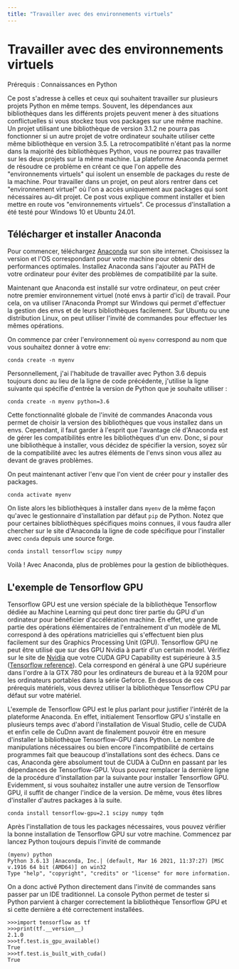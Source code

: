 ```yaml
---
title: "Travailler avec des environnements virtuels"
---
```


# Travailler avec des environnements virtuels

Prérequis : Connaissances en Python

Ce post s'adresse à celles et ceux qui souhaitent travailler sur plusieurs projets Python en même temps. Souvent, les dépendances aux bibliothèques dans les différents projets peuvent mener à des situations conflictuelles si vous stockez tous vos packages sur une même machine. Un projet utilisant une bibliothèque de version 3.1.2 ne pourra pas fonctionner si un autre projet de votre ordinateur souhaite utiliser cette même bibliothèque en version 3.5. La retrocompatiblité n'étant pas la norme dans la majorité des bibliothèques Python, vous ne pourrez pas travailler sur les deux projets sur la même machine. La plateforme Anaconda permet de résoudre ce problème en créant ce que l'on appelle des "environnements virtuels" qui isolent un ensemble de packages du reste de la machine. Pour travailler dans un projet, on peut alors rentrer dans cet "environnement virtuel" où l'on a accès uniquement aux packages qui sont nécessaires au-dit projet. Ce post vous explique comment installer et bien mettre en route vos "environnements virtuels". Ce processus d'installation a été testé pour Windows 10 et Ubuntu 24.01.

## Télécharger et installer Anaconda

Pour commencer, téléchargez [Anaconda](https://www.anaconda.com/products/individual) sur son site internet. Choisissez la version et l'OS correspondant pour votre machine pour obtenir des performances optimales. Installez Anaconda sans l'ajouter au PATH de votre ordinateur pour éviter des problèmes de compatibilité par la suite.

Maintenant que Anaconda est installé sur votre ordinateur, on peut créer notre premier environnement virtuel (noté envs à partir d'ici) de travail. Pour cela, on va utiliser l'Anaconda Prompt sur Windows qui permet d'effectuer la gestion des envs et de leurs bibliothèques facilement. Sur Ubuntu ou une distribution Linux, on peut utiliser l'invité de commandes pour effectuer les mêmes opérations. 

On commence par créer l'environnement où ``myenv`` correspond au nom que vous souhaitez donner à votre env:

```
conda create -n myenv
```

Personnellement, j'ai l'habitude de travailler avec Python 3.6 depuis toujours donc au lieu de la ligne de code précédente, j'utilise la ligne suivante qui spécifie d'entrée la version de Python que je souhaite utiliser :


```
conda create -n myenv python=3.6 
```

Cette fonctionnalité globale de l'invité de commandes Anaconda vous permet de choisir la version des bibliothèques que vous installez dans un envs. Cependant, il faut garder à l'esprit que l'avantage clé d'Anaconda est de gérer les compatibilités entre les bibliothèques d'un env. Donc, si pour une bibliothèque à installer, vous décidez de spécifier la version, soyez sûr de la compatibilité avec les autres éléments de l'envs sinon vous allez au devant de graves problèmes. 

On peut maintenant activer l'env que l'on vient de créer pour y installer des packages. 

```
conda activate myenv
```

On liste alors les bibliothèques à installer dans ``myenv`` de la même façon qu'avec le gestionnaire d'installation par défaut ``pip`` de Python. Notez que pour certaines bibliothèques spécifiques moins connues, il vous faudra aller chercher sur le site d'Anaconda la ligne de code spécifique pour l'installer avec ``conda`` depuis une source forge.

```
conda install tensorflow scipy numpy
```

Voilà ! Avec Anaconda, plus de problèmes pour la gestion de bibliothèques. 

## L'exemple de Tensorflow GPU

Tensorflow GPU est une version spéciale de la bibliothèque Tensorflow dédiée au Machine Learning qui peut donc tirer partie du GPU d'un ordinateur pour bénéficier d'accélération machine. En effet, une grande partie des opérations élémentaires de l'entraînement d'un modèle de ML correspond à des opérations matricielles qui s'effectuent bien plus facilement sur des Graphics Processing Unit (GPU). Tensorflow GPU ne peut être utilisé que sur des GPU Nvidia à partir d'un certain model. Vérifiez sur le site de [Nvidia](https://developer.nvidia.com/cuda-gpus) que votre CUDA GPU Capability est supérieure à 3.5 ([Tensorflow reference](https://www.tensorflow.org/install/gpu)). Cela correspond en général à une GPU supérieure dans l'ordre à la GTX 780 pour les ordinateurs de bureau et à la 920M pour les ordinateurs portables dans la série Geforce. En dessous de ces prérequis matériels, vous devrez utiliser la bibliothèque Tensorflow CPU par défaut sur votre matériel. 

L'exemple de Tensorflow GPU est le plus parlant pour justifier l'intérêt de la plateforme Anaconda. En effet, initialement Tensorflow GPU s'installe en plusieurs temps avec d'abord l'installation de Visual Studio, celle de CUDA et enfin celle de CuDnn avant de finalement pouvoir être en mesure d'installer la bibliothèque Tensorflow-GPU dans Python. Le nombre de manipulations nécessaires ou bien encore l'incompatibilité de certains programmes fait que beaucoup d'installations sont des échecs. Dans ce cas, Anaconda gère absolument tout de CUDA à CuDnn en passant par les dépendances de Tensorflow-GPU. Vous pouvez remplacer la dernière ligne de la procédure d'installation par la suivante pour installer Tensorflow GPU. Evidemment, si vous souhaitez installer une autre version de Tensorflow GPU, il suffit de changer l'indice de la version. De même, vous êtes libres d'installer d'autres packages à la suite.


```
conda install tensorflow-gpu=2.1 scipy numpy tqdm
```

Après l'installation de tous les packages nécessaires, vous pouvez vérifier la bonne installation de Tensorflow GPU sur votre machine. Commencez par lancez Python toujours depuis l'invité de commande

```
(myenv) python
Python 3.6.13 |Anaconda, Inc.| (default, Mar 16 2021, 11:37:27) [MSC v.1916 64 bit (AMD64)] on win32
Type "help", "copyright", "credits" or "license" for more information.
```

On a donc activé Python directement dans l'invité de commandes sans passer par un IDE traditionnel. La console Python permet de tester si Python parvient à charger correctement la bibliothèque Tensorflow GPU et si cette dernière a été correctement installées. 

```
>>>import tensorflow as tf
>>>print(tf.__version__)
2.1.0
>>>tf.test.is_gpu_available()
True
>>>tf.test.is_built_with_cuda()
True
```
